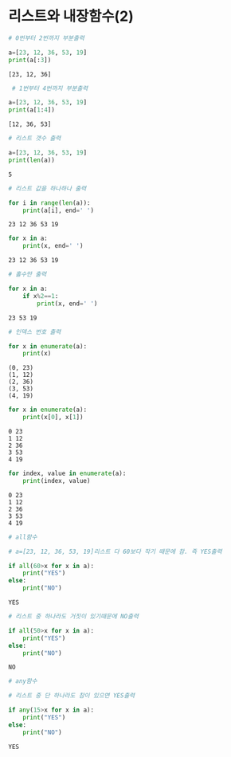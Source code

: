 # 리스트와 내장함수(2) 


```python
# 0번부터 2번까지 부분출력
```


```python
a=[23, 12, 36, 53, 19]
print(a[:3])
```

    [23, 12, 36]
    


```python
 # 1번부터 4번까지 부분출력
```


```python
a=[23, 12, 36, 53, 19]
print(a[1:4])
```

    [12, 36, 53]
    


```python
# 리스트 갯수 출력
```


```python
a=[23, 12, 36, 53, 19]
print(len(a))
```

    5
    


```python
# 리스트 값을 하나하나 출력
```


```python
for i in range(len(a)):
    print(a[i], end=' ')
```

    23 12 36 53 19 


```python
for x in a:
    print(x, end=' ')
```

    23 12 36 53 19 


```python
# 홀수만 출력
```


```python
for x in a:
    if x%2==1:
        print(x, end=' ')
```

    23 53 19 


```python
# 인덱스 번호 출력
```


```python
for x in enumerate(a):
    print(x)
```

    (0, 23)
    (1, 12)
    (2, 36)
    (3, 53)
    (4, 19)
    


```python
for x in enumerate(a):
    print(x[0], x[1])
```

    0 23
    1 12
    2 36
    3 53
    4 19
    


```python
for index, value in enumerate(a): 
    print(index, value)
```

    0 23
    1 12
    2 36
    3 53
    4 19
    


```python
# all함수
```


```python
# a=[23, 12, 36, 53, 19]리스트 다 60보다 작기 때문에 참. 즉 YES출력
```


```python
if all(60>x for x in a):
    print("YES")
else:
    print("NO")
```

    YES
    


```python
# 리스트 중 하나라도 거짓이 있기때문에 NO출력
```


```python
if all(50>x for x in a):
    print("YES")
else:
    print("NO")
```

    NO
    


```python
# any함수
```


```python
# 리스트 중 단 하나라도 참이 있으면 YES출력
```


```python
if any(15>x for x in a):
    print("YES")
else:
    print("NO")
```

    YES
    
